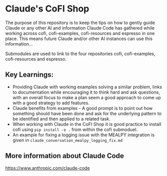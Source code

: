 # Claude's CoFI Shop

The purpose of this repository is to keep the tips on how to gently guide Claude or any other AI and 
information Claude Code has gathered while working across cofi, cofi-examples, cofi-resources and 
espresso in one place. This means future Claude and/or other AI instances can use this information... 

Submodules are used to link to the four repositories cofi, cofi-examples, cofi-resources and espresso.

## Key Learnings:

- Providing Claude with working examples solving a similar problem, links to documentation while encouraging it to think hard and ask questions, with an overall focus to make a plan seem a good approach to come up with a good strategy to add features.
- Claude benefits from examples  - A good prompt is to point out how something should have been done and ask for the underlying pattern to be identified and then applied to a related task.
- When working with Claude in the CoFI Shop it is good practice to install cofi using `pip install -e .` from within the cofi submoduel.
- An example for fixing a logging issue with the MEALPY integration is given in `claude_conversation_mealpy_logging_fix.md`
## More information about Claude Code

https://www.anthropic.com/claude-code


